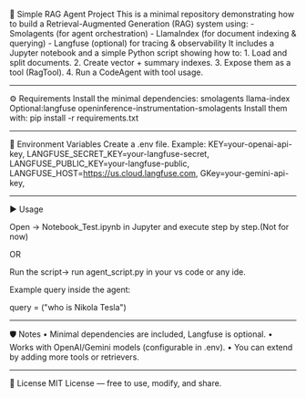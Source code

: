 🤖 Simple RAG Agent Project
This is a minimal repository demonstrating how to build a Retrieval-Augmented Generation (RAG) system using: - Smolagents (for agent orchestration) - LlamaIndex (for document indexing & querying) - Langfuse (optional) for tracing & observability
It includes a Jupyter notebook and a simple Python script showing how to: 1. Load and split documents. 2. Create vector + summary indexes. 3. Expose them as a tool (RagTool). 4. Run a CodeAgent with tool usage.

________________________________________
⚙️ Requirements
Install the minimal dependencies:
smolagents
llama-index
Optional:langfuse
openinference-instrumentation-smolagents
Install them with:
pip install -r requirements.txt
________________________________________
🔑 Environment Variables
Create a .env file. Example:
KEY=your-openai-api-key,
LANGFUSE_SECRET_KEY=your-langfuse-secret,
LANGFUSE_PUBLIC_KEY=your-langfuse-public,
LANGFUSE_HOST=https://us.cloud.langfuse.com,
GKey=your-gemini-api-key,
________________________________________
▶️ Usage

Open ->  Notebook_Test.ipynb in Jupyter and execute step by step.(Not for now)

OR

Run the script-> run agent_script.py in your vs code or any ide.

Example query inside the agent:

query = ("who is Nikola Tesla")

________________________________________
🛡️ Notes
•	Minimal dependencies are included, Langfuse is optional.
•	Works with OpenAI/Gemini models (configurable in .env).
•	You can extend by adding more tools or retrievers.
________________________________________
📜 License
MIT License — free to use, modify, and share.

